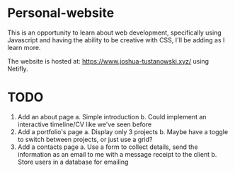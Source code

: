 # Personal-website

This is an opportunity to learn about web development, specifically using Javascript and having the ability to be creative with CSS, I'll be adding as I learn more.

The website is hosted at: https://www.joshua-tustanowski.xyz/ using Netifly.


# TODO

1. Add an about page
  a. Simple introduction
  b. Could implement an interactive timeline/CV like we've seen before
2. Add a portfolio's page
  a. Display only 3 projects
  b. Maybe have a toggle to switch between projects, or just use a grid?
3. Add a contacts page
  a. Use a form to collect details, send the information as an email to me with a message receipt to the client
  b. Store users in a database for emailing
